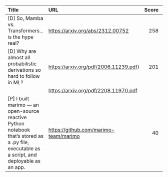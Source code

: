 | Title                                                                                                                                       | URL                                   |   Score | Date                |
|:--------------------------------------------------------------------------------------------------------------------------------------------|:--------------------------------------|--------:|:--------------------|
| [D] So, Mamba vs. Transformers... is the hype real?                                                                                         | https://arxiv.org/abs/2312.00752      |     258 | 2024-01-07 11:19:08 |
| [D] Why are almost all probabilistic derivations so hard to follow in ML?                                                                   | https://arxiv.org/pdf/2006.11239.pdf) |     201 | 2024-01-07 14:46:58 |
|                                                                                                                                             | https://arxiv.org/pdf/2208.11970.pdf  |         |                     |
| [P] I built marimo — an open-source reactive Python notebook that’s stored as a .py file, executable as a script, and deployable as an app. | https://github.com/marimo-team/marimo |      40 | 2024-01-08 18:00:41 |
